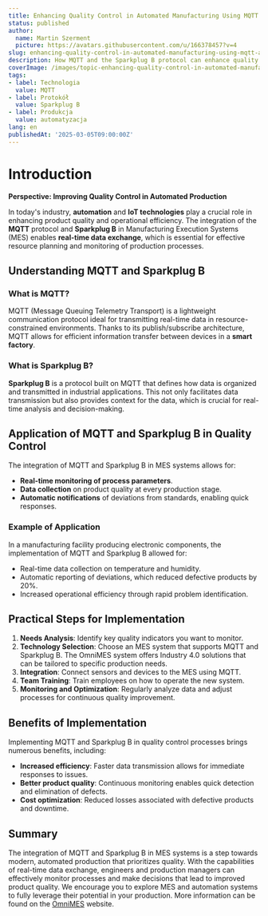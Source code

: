```yaml
---
title: Enhancing Quality Control in Automated Manufacturing Using MQTT and Sparkplug B
status: published
author:
  name: Martin Szerment
  picture: https://avatars.githubusercontent.com/u/166378457?v=4
slug: enhancing-quality-control-in-automated-manufacturing-using-mqtt-and-sparkplug-b
description: How MQTT and the Sparkplug B protocol can enhance quality control in automated manufacturing.
coverImage: /images/topic-enhancing-quality-control-in-automated-manufacturing-leveraging-mqtt-and-sparkplug-b-protocol-for-real-time-resour.png
tags:
- label: Technologia
  value: MQTT
- label: Protokół
  value: Sparkplug B
- label: Produkcja
  value: automatyzacja
lang: en
publishedAt: '2025-03-05T09:00:00Z'
---
```

# Introduction

**Perspective: Improving Quality Control in Automated Production**

In today's industry, **automation** and **IoT technologies** play a crucial role in enhancing product quality and operational efficiency. The integration of the **MQTT** protocol and **Sparkplug B** in Manufacturing Execution Systems (MES) enables **real-time data exchange**, which is essential for effective resource planning and monitoring of production processes.

## Understanding MQTT and Sparkplug B

### What is MQTT?
MQTT (Message Queuing Telemetry Transport) is a lightweight communication protocol ideal for transmitting real-time data in resource-constrained environments. Thanks to its publish/subscribe architecture, MQTT allows for efficient information transfer between devices in a **smart factory**.

### What is Sparkplug B?
**Sparkplug B** is a protocol built on MQTT that defines how data is organized and transmitted in industrial applications. This not only facilitates data transmission but also provides context for the data, which is crucial for real-time analysis and decision-making.

## Application of MQTT and Sparkplug B in Quality Control

The integration of MQTT and Sparkplug B in MES systems allows for:
- **Real-time monitoring of process parameters**.
- **Data collection** on product quality at every production stage.
- **Automatic notifications** of deviations from standards, enabling quick responses.

### Example of Application
In a manufacturing facility producing electronic components, the implementation of MQTT and Sparkplug B allowed for:
- Real-time data collection on temperature and humidity.
- Automatic reporting of deviations, which reduced defective products by 20%.
- Increased operational efficiency through rapid problem identification.

## Practical Steps for Implementation

1. **Needs Analysis**: Identify key quality indicators you want to monitor.
2. **Technology Selection**: Choose an MES system that supports MQTT and Sparkplug B. The OmniMES system offers Industry 4.0 solutions that can be tailored to specific production needs.
3. **Integration**: Connect sensors and devices to the MES using MQTT.
4. **Team Training**: Train employees on how to operate the new system.
5. **Monitoring and Optimization**: Regularly analyze data and adjust processes for continuous quality improvement.

## Benefits of Implementation

Implementing MQTT and Sparkplug B in quality control processes brings numerous benefits, including:
- **Increased efficiency**: Faster data transmission allows for immediate responses to issues.
- **Better product quality**: Continuous monitoring enables quick detection and elimination of defects.
- **Cost optimization**: Reduced losses associated with defective products and downtime.

## Summary

The integration of MQTT and Sparkplug B in MES systems is a step towards modern, automated production that prioritizes quality. With the capabilities of real-time data exchange, engineers and production managers can effectively monitor processes and make decisions that lead to improved product quality. We encourage you to explore MES and automation systems to fully leverage their potential in your production. More information can be found on the [OmniMES](https://www.omnimes.com/en/project) website.
